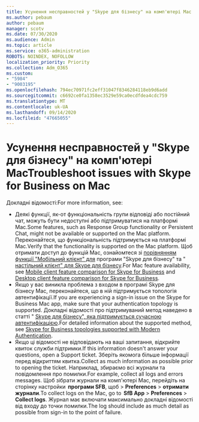 ```yaml
---
title: Усунення несправностей у "Skype для бізнесу" на комп'ютері Mac
ms.author: pebaum
author: pebaum
manager: scotv
ms.date: 07/30/2020
ms.audience: Admin
ms.topic: article
ms.service: o365-administration
ROBOTS: NOINDEX, NOFOLLOW
localization_priority: Priority
ms.collection: Adm_O365
ms.custom:
- "5984"
- "9003195"
ms.openlocfilehash: 794ec70971fc2eff31047f8346284118eb9d6add
ms.sourcegitcommit: c6692ce0fa1358ec3529e59ca0ecdfdea4cdc759
ms.translationtype: MT
ms.contentlocale: uk-UA
ms.lasthandoff: 09/14/2020
ms.locfileid: "47665055"
---
```

# <a name="troubleshoot-issues-with-skype-for-business-on-mac"></a><span data-ttu-id="95ab4-102">Усунення несправностей у "Skype для бізнесу" на комп'ютері Mac</span><span class="sxs-lookup"><span data-stu-id="95ab4-102">Troubleshoot issues with Skype for Business on Mac</span></span>

<span data-ttu-id="95ab4-103">Докладні відомості:</span><span class="sxs-lookup"><span data-stu-id="95ab4-103">For more information, see:</span></span> 

- <span data-ttu-id="95ab4-104">Деякі функції, як-от функціональність групи відповіді або постійний чат, можуть бути недоступні або підтримуватися на платформі Mac.</span><span class="sxs-lookup"><span data-stu-id="95ab4-104">Some features, such as Response Group functionality or Persistent Chat, might not be available or supported on the Mac platform.</span></span> <span data-ttu-id="95ab4-105">Переконайтеся, що функціональність підтримується на платформі Mac.</span><span class="sxs-lookup"><span data-stu-id="95ab4-105">Verify that the functionality is supported on the Mac platform.</span></span> <span data-ttu-id="95ab4-106">Щоб отримати доступ до функцій Mac, ознайомтеся зі [порівнянням функції "Мобільний клієнт" для](https://technet.microsoft.com/library/Dn951412.aspx) програми "Skype для бізнесу" та " [настільний клієнт" для Skype для бізнесу](https://docs.microsoft.com/skypeforbusiness/plan-your-deployment/clients-and-devices/desktop-feature-comparison).</span><span class="sxs-lookup"><span data-stu-id="95ab4-106">For Mac feature availability, see [Mobile client feature comparison for Skype for Business](https://technet.microsoft.com/library/Dn951412.aspx) and [Desktop client feature comparison for Skype for Business](https://docs.microsoft.com/skypeforbusiness/plan-your-deployment/clients-and-devices/desktop-feature-comparison).</span></span>
- <span data-ttu-id="95ab4-107">Якщо у вас виникла проблема з входом в програмі Skype для бізнесу Mac, переконайтеся, що в ній підтримується топологія автентифікації.</span><span class="sxs-lookup"><span data-stu-id="95ab4-107">If you are experiencing a sign-in issue on the Skype for Business Mac app, make sure that your authentication topology is supported.</span></span> <span data-ttu-id="95ab4-108">Докладні відомості про підтримуваний метод наведено в статті " [Skype для бізнесу", яка підтримується сучасною автентифікацією](https://docs.microsoft.com/skypeforbusiness/plan-your-deployment/modern-authentication/topologies-supported).</span><span class="sxs-lookup"><span data-stu-id="95ab4-108">For detailed information about the supported method, see [Skype for Business topologies supported with Modern Authentication](https://docs.microsoft.com/skypeforbusiness/plan-your-deployment/modern-authentication/topologies-supported).</span></span>  
- <span data-ttu-id="95ab4-109">Якщо ці відомості не відповідають на ваші запитання, відкрийте квиток служби підтримки.</span><span class="sxs-lookup"><span data-stu-id="95ab4-109">If this information doesn't answer your questions, open a Support ticket.</span></span> <span data-ttu-id="95ab4-110">Зберіть якомога більше інформації перед відкриттям квитка.</span><span class="sxs-lookup"><span data-stu-id="95ab4-110">Collect as much information as possible prior to opening the ticket.</span></span> <span data-ttu-id="95ab4-111">Наприклад, збираємо всі журнали та повідомлення про помилки.</span><span class="sxs-lookup"><span data-stu-id="95ab4-111">For example, collect all logs and errors messages.</span></span> <span data-ttu-id="95ab4-112">Щоб зібрати журнали на комп'ютері Mac, перейдіть на сторінку настройки  **програми SFB**, щоб  >  **Preferences**  >  **отримати журнали**.</span><span class="sxs-lookup"><span data-stu-id="95ab4-112">To collect logs on the Mac, go to  **SfB App** > **Preferences** > **Collect logs**.</span></span>  <span data-ttu-id="95ab4-113">Журнал має включати максимально докладні відомості від входу до точки помилки.</span><span class="sxs-lookup"><span data-stu-id="95ab4-113">The log should include as much detail as possible from sign-in to the point of failure.</span></span>